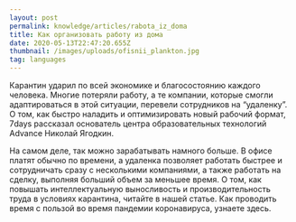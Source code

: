 ```yaml
---
layout: post
permalink: knowledge/articles/rabota_iz_doma
title: Как организовать работу из дома
date: 2020-05-13T22:47:20.655Z
thumbnail: /images/uploads/ofisnii_plankton.jpg
tag: languages
---
```

Карантин ударил по всей экономике и благосостоянию каждого человека. Многие потеряли работу, а те компании, которые смогли адаптироваться в этой ситуации, перевели сотрудников на “удаленку”. О том, как быстро наладить и оптимизировать новый рабочий формат, 7days рассказал основатель центра образовательных технологий Advance Николай Ягодкин. 

На самом деле, так можно зарабатывать намного больше. В офисе платят обычно по времени, а удаленка позволяет работать быстрее и сотрудничать сразу с несколькими компаниями, а также работать на сделку, выполняя больший объем за меньшее время. О том, как повышать интеллектуальную выносливость и производительность труда в условиях карантина, читайте в нашей статье. Как проводить время с пользой во время пандемии коронавируса, узнаете здесь. 